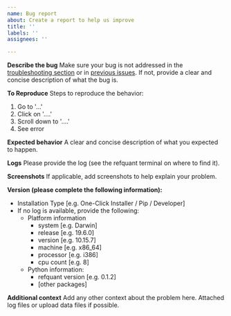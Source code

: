 ```yaml
---
name: Bug report
about: Create a report to help us improve
title: ''
labels: ''
assignees: ''

---
```


**Describe the bug**
Make sure your bug is not addressed in the [troubleshooting section](https://github.com/MannLabs/refquant#troubleshooting) or in [previous issues](https://github.com/MannLabs/refquant/issues?q=is%3Aissue). If not, provide a clear and concise description of what the bug is.

**To Reproduce**
Steps to reproduce the behavior:
1. Go to '...'
2. Click on '....'
3. Scroll down to '....'
4. See error

**Expected behavior**
A clear and concise description of what you expected to happen.

**Logs**
Please provide the log (see the refquant terminal on where to find it).

**Screenshots**
If applicable, add screenshots to help explain your problem.

**Version (please complete the following information):**
 - Installation Type [e.g. One-Click Installer / Pip / Developer]
 - If no log is available, provide the following:
   - Platform information
     - system    [e.g. Darwin]
     - release   [e.g. 19.6.0]
     - version   [e.g. 10.15.7]
     - machine   [e.g. x86_64]
     - processor [e.g. i386]
     - cpu count [e.g. 8]
   - Python information:
     - refquant version [e.g. 0.1.2]
     - [other packages]

**Additional context**
Add any other context about the problem here. Attached log files or upload data files if possible.
